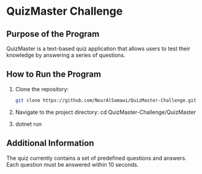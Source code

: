 # QuizMaster Challenge

## Purpose of the Program
QuizMaster is a text-based quiz application that allows users to test their knowledge by answering a series of questions.

## How to Run the Program
1. Clone the repository:
   ```bash
   git clone https://github.com/NourAlSamawi/QuizMaster-Challenge.git
2. Navigate to the project directory:
cd QuizMaster-Challenge/QuizMaster

3. dotnet run

## Additional Information
The quiz currently contains a set of predefined questions and answers.
Each question must be answered within 10 seconds.
